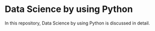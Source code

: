 # Data Science by using Python
In this repository, Data Science by using Python is discussed in detail.
